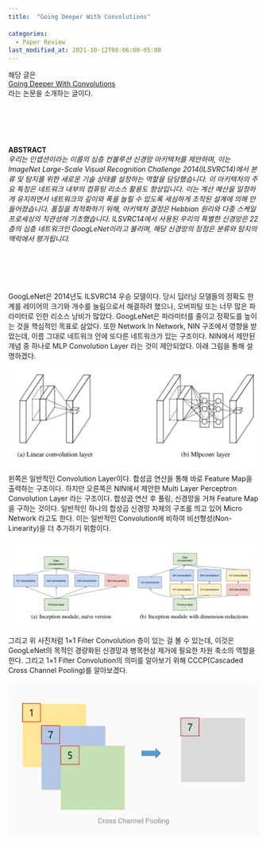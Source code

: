 ```yaml
---
title:  "Going Deeper With Convolutions"

categories:
  - Paper Review
last_modified_at: 2021-10-12T08:06:00-05:00
---
```



해당 글은 
<br/>
[Going Deeper With Convolutions](https://arxiv.org/abs/1409.4842)
<br/>
라는 논문을 소개하는 글이다.

<br/>
<br/>
<br/>
<br/>

**ABSTRACT**
<br/>
*우리는 인셉션이라는 이름의 심층 컨볼루션 신경망 아키텍처를 제안하며, 
이는 ImageNet Large-Scale Visual Recognition Challenge 2014(ILSVRC14)에서 분류 및 탐지를 위한 새로운 기술 상태를 설정하는 역할을 담당했습니다. 
이 아키텍처의 주요 특징은 네트워크 내부의 컴퓨팅 리소스 활용도 향상입니다. 
이는 계산 예산을 일정하게 유지하면서 네트워크의 깊이와 폭을 늘릴 수 있도록 세심하게 조작된 설계에 의해 만들어졌습니다. 
품질을 최적화하기 위해, 아키텍처 결정은 Hebbian 원리와 다중 스케일 프로세싱의 직관성에 기초했습니다. 
ILSVRC14에서 사용된 우리의 특별한 신경망은 22층의 심층 네트워크인 GoogLeNet이라고 불리며, 
해당 신경망의 장점은 분류와 탐지의 맥락에서 평가됩니다.*

<br/>
<br/>
<br/>
<br/>

GoogLeNet은 2014년도 ILSVRC14 우승 모델이다. 
당시 딥러닝 모델들의 정확도 한계를 레이어의 크기와 개수를 늘림으로서 해결하려 했으나, 오버피팅 또는 너무 많은 파라미터로 인한 리소스 낭비가 많았다. 
GoogLeNet은 파라미터를 줄이고 정확도를 높이는 것을 핵심적인 목표로 삼았다.
또한 Network In Network, NIN 구조에서 영향을 받았는데, 
이름 그대로 네트워크 안에 또다른 네트워크가 있는 구조이다. 
NIN에서 제안된 개념 중 하나로 MLP Convolution Layer 라는 것이 제안되었다. 
아래 그림을 통해 설명하겠다. 

![](/assets/image/mlp_conv_layer.jpg)

왼쪽은 일반적인 Convolution Layer이다. 
합성곱 연산을 통해 바로 Feature Map을 출력하는 구조이다. 
하지만 오른쪽은 NIN에서 제안한 Multi Layer Perceptron Convolution Layer 라는 구조이다. 
합성곱 연산 후 풀링, 신경망을 거쳐 Feature Map을 구하는 것이다. 
일반적인 하나의 합성곱 신경망 자체의 구조를 띄고 있어 Micro Network 라고도 한다. 
이는 일반적인 Convolution에 비하여 비선형성(Non-Linearity)을 더 추가하기 위함이다. 

![](/assets/image/inception_module.jpg)

그리고 위 사진처럼 1×1 Filter Convolution 층이 있는 걸 볼 수 있는데, 
이것은 GoogLeNet의 목적인 경량화된 신경망과 병목현상 제거에 필요한 차원 축소의 역할을 한다. 
그리고 1×1 Filter Convolution의 의미를 알아보기 위해 CCCP(Cascaded Cross Channel Pooling)를 알아보겠다. 

![](/assets/image/cross_channel.jpg)








